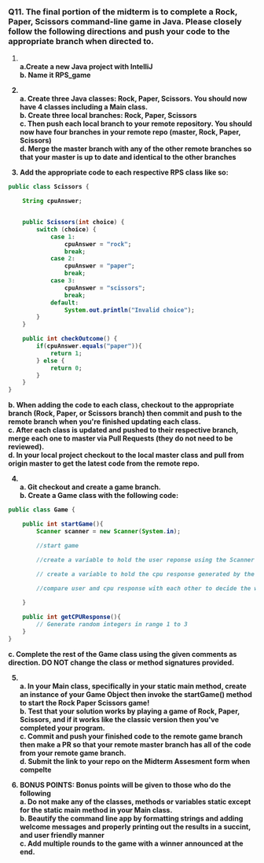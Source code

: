 ### Q11. The final portion of the midterm is to complete a Rock, Paper, Scissors command-line game in Java. Please closely follow the following directions and push your code to the appropriate branch when directed to. 

1.  <br /><b>a.<b>Create a new Java project with IntelliJ
    <br /><b>b.</b> Name it RPS_game

2.  <br /><b>a</b>. Create three Java classes: Rock, Paper, Scissors. You should now have 4 classes including a Main class.
    <br /><b>b.</b> Create three local branches: Rock, Paper, Scissors
    <br /><b>c.</b> Then push each local branch to your remote repository. You should now have four branches in your remote repo (master, Rock, Paper, Scissors)
    <br /><b>d.</b> Merge the master branch with any of the other remote branches so that your master is up to date and identical to the other branches

3. Add the appropriate code to each respective RPS class like so:

```java
public class Scissors {

    String cpuAnswer;


    public Scissors(int choice) {
        switch (choice) {
            case 1:
                cpuAnswer = "rock";
                break;
            case 2:
                cpuAnswer = "paper";
                break;
            case 3:
                cpuAnswer = "scissors";
                break;
            default:
                System.out.println("Invalid choice");
        }
    }

    public int checkOutcome() {
        if(cpuAnswer.equals("paper")){
            return 1;
        } else {
            return 0;
        }
    }
}
```
<b>b.</b> When adding the code to each class, checkout to the appropriate branch (Rock, Paper, or Scissors branch) then commit and push to the remote branch when you're finished updating each class. 
 <br /><b>c.</b> After each class is updated and pushed to their respective branch, merge each one to master via Pull Requests (they do not need to be reviewed).
 <br /><b>d.</b> In your local project checkout to the local master class and pull from origin master to get the latest code from the remote repo.

4.  <br /><b>a.</b> Git checkout and create a game branch.
    <br /><b>b.</b> Create a Game class with the following code: 

```java 
public class Game {

    public int startGame(){
        Scanner scanner = new Scanner(System.in);

        //start game

        //create a variable to hold the user reponse using the Scanner object. The response needs to be an integer between 1-3 (1 = Rock, 2 = Paper, 3 = Scissors)
       
        // create a variable to hold the cpu response generated by the getCPUResponse() method.

        //compare user and cpu response with each other to decide the winner.

    }

    public int getCPUResponse(){
        // Generate random integers in range 1 to 3
    }
}

```
<b>c.</b> Complete the rest of the Game class using the given comments as direction. DO NOT change the class or method signatures provided.

5. <br /><b>a.</b> In your Main class, specifically in your static main method, create an instance of your Game Object then invoke the startGame() method to start the Rock Paper Scissors game!
     <br /><b>b.</b> Test that your solution works by playing a game of Rock, Paper, Scissors, and if it works like the classic version then you've completed your program.
     <br /><b>c.</b> Commit and push your finished code to the remote game branch then make a PR so that your remote master branch has all of the code from your remote game branch.
    <br /><b>d.</b> Submit the link to your repo on the Midterm Assesment form when compelte

6. <b>BONUS POINTS:</b> Bonus points will be given to those who do the following 
  <br /><b>a.</b> Do not make any of the classes, methods or variables static except for the static main method in your Main class.
  <br /><b>b.</b> Beautify the command line app by formatting strings and adding welcome messages and properly printing out the results in a succint, and user friendly manner
  <br /><b>c.</b> Add multiple rounds to the game with a winner announced at the end.



